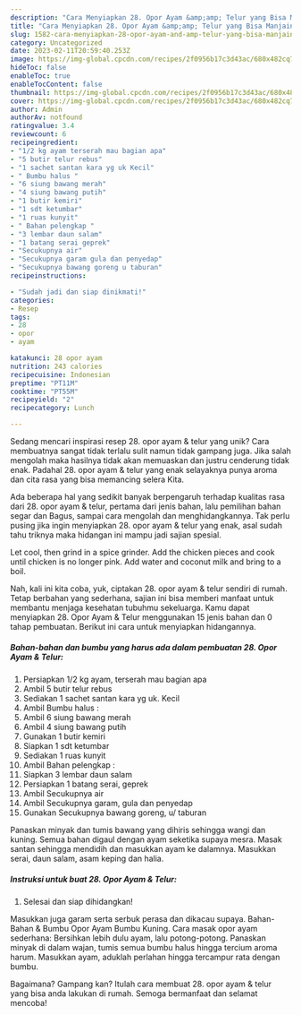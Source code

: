 ```yaml
---
description: "Cara Menyiapkan 28. Opor Ayam &amp;amp; Telur yang Bisa Manjain Lidah"
title: "Cara Menyiapkan 28. Opor Ayam &amp;amp; Telur yang Bisa Manjain Lidah"
slug: 1582-cara-menyiapkan-28-opor-ayam-and-amp-telur-yang-bisa-manjain-lidah
category: Uncategorized
date: 2023-02-11T20:59:40.253Z
image: https://img-global.cpcdn.com/recipes/2f0956b17c3d43ac/680x482cq70/28-opor-ayam-telur-foto-resep-utama.jpg
hideToc: false
enableToc: true
enableTocContent: false
thumbnail: https://img-global.cpcdn.com/recipes/2f0956b17c3d43ac/680x482cq70/28-opor-ayam-telur-foto-resep-utama.jpg
cover: https://img-global.cpcdn.com/recipes/2f0956b17c3d43ac/680x482cq70/28-opor-ayam-telur-foto-resep-utama.jpg
author: Admin
authorAv: notfound
ratingvalue: 3.4
reviewcount: 6
recipeingredient:
- "1/2 kg ayam terserah mau bagian apa"
- "5 butir telur rebus"
- "1 sachet santan kara yg uk Kecil"
- " Bumbu halus "
- "6 siung bawang merah"
- "4 siung bawang putih"
- "1 butir kemiri"
- "1 sdt ketumbar"
- "1 ruas kunyit"
- " Bahan pelengkap "
- "3 lembar daun salam"
- "1 batang serai geprek"
- "Secukupnya air"
- "Secukupnya garam gula dan penyedap"
- "Secukupnya bawang goreng u taburan"
recipeinstructions:

- "Sudah jadi dan siap dinikmati!"
categories:
- Resep
tags:
- 28
- opor
- ayam

katakunci: 28 opor ayam 
nutrition: 243 calories
recipecuisine: Indonesian
preptime: "PT11M"
cooktime: "PT55M"
recipeyield: "2"
recipecategory: Lunch

---
```





Sedang mencari inspirasi resep 28. opor ayam &amp; telur yang unik? Cara membuatnya sangat tidak terlalu sulit namun tidak gampang juga. Jika salah mengolah maka hasilnya tidak akan memuaskan dan justru cenderung tidak enak. Padahal 28. opor ayam &amp; telur yang enak selayaknya punya aroma dan cita rasa yang bisa memancing selera Kita.





Ada beberapa hal yang sedikit banyak berpengaruh terhadap kualitas rasa dari 28. opor ayam &amp; telur, pertama dari jenis bahan, lalu pemilihan bahan segar dan Bagus, sampai cara mengolah dan menghidangkannya. Tak perlu pusing jika ingin menyiapkan 28. opor ayam &amp; telur yang enak,      asal sudah tahu triknya maka hidangan ini mampu jadi sajian spesial.














Let cool, then grind in a spice grinder. Add the chicken pieces and cook until chicken is no longer pink. Add water and coconut milk and bring to a boil.






Nah, kali ini kita coba, yuk, ciptakan 28. opor ayam &amp; telur sendiri di rumah. Tetap berbahan yang sederhana, sajian ini bisa memberi manfaat untuk membantu menjaga kesehatan tubuhmu sekeluarga. Kamu dapat menyiapkan 28. Opor Ayam &amp; Telur menggunakan 15 jenis bahan dan 0 tahap pembuatan. Berikut ini cara untuk menyiapkan hidangannya.

<!--inarticleads1-->

##### Bahan-bahan dan bumbu yang harus ada dalam pembuatan 28. Opor Ayam &amp; Telur:

1. Persiapkan 1/2 kg ayam, terserah mau bagian apa
1. Ambil 5 butir telur rebus
1. Sediakan 1 sachet santan kara yg uk. Kecil
1. Ambil  Bumbu halus :
1. Ambil 6 siung bawang merah
1. Ambil 4 siung bawang putih
1. Gunakan 1 butir kemiri
1. Siapkan 1 sdt ketumbar
1. Sediakan 1 ruas kunyit
1. Ambil  Bahan pelengkap :
1. Siapkan 3 lembar daun salam
1. Persiapkan 1 batang serai, geprek
1. Ambil Secukupnya air
1. Ambil Secukupnya garam, gula dan penyedap
1. Gunakan Secukupnya bawang goreng, u/ taburan


Panaskan minyak dan tumis bawang yang dihiris sehingga wangi dan kuning. Semua bahan digaul dengan ayam seketika supaya mesra. Masak santan sehingga mendidih dan masukkan ayam ke dalamnya. Masukkan serai, daun salam, asam keping dan halia. 

<!--inarticleads2-->

##### Instruksi untuk buat 28. Opor Ayam &amp; Telur:


1. Selesai dan siap dihidangkan!

Masukkan juga garam serta serbuk perasa dan dikacau supaya. Bahan-Bahan &amp; Bumbu Opor Ayam Bumbu Kuning. Cara masak opor ayam sederhana: Bersihkan lebih dulu ayam, lalu potong-potong. Panaskan minyak di dalam wajan, tumis semua bumbu halus hingga tercium aroma harum. Masukkan ayam, aduklah perlahan hingga tercampur rata dengan bumbu. 

Bagaimana? Gampang kan? Itulah cara membuat 28. opor ayam &amp; telur yang bisa anda lakukan di rumah. Semoga bermanfaat dan selamat mencoba!
